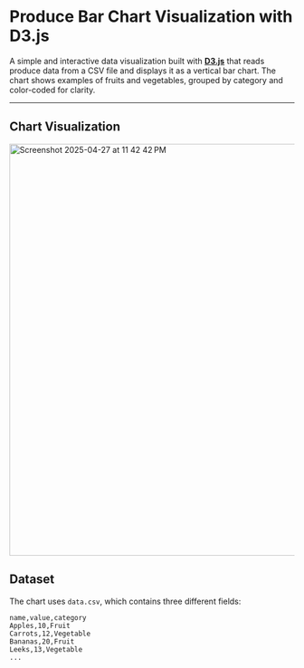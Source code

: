 # Produce Bar Chart Visualization with D3.js

A simple and interactive data visualization built with **[D3.js](https://d3js.org/)** that reads produce data from a CSV file and displays it as a vertical bar chart.
The chart shows examples of fruits and vegetables, grouped by category and color-coded for clarity.

---

## Chart Visualization
<img width="728" alt="Screenshot 2025-04-27 at 11 42 42 PM" src="https://github.com/user-attachments/assets/233fadc7-dd22-4590-ba59-a308583728a3" />

## Dataset

The chart uses `data.csv`, which contains three different fields:

```csv
name,value,category
Apples,10,Fruit
Carrots,12,Vegetable
Bananas,20,Fruit
Leeks,13,Vegetable
...
